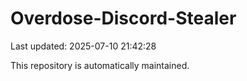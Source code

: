 # Overdose-Discord-Stealer

Last updated: 2025-07-10 21:42:28

This repository is automatically maintained.
